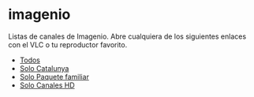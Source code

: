 # imagenio
Listas de canales de Imagenio. Abre cualquiera de los siguientes enlaces con el VLC o tu reproductor favorito.

* [Todos](https://gitcdn.xyz/repo/francescortiz/imagenio/master/listas/todos.m3u)
* [Solo Catalunya](https://gitcdn.xyz/repo/francescortiz/imagenio/master/listas/catalunya.m3u)
* [Solo Paquete familiar](https://gitcdn.xyz/repo/francescortiz/imagenio/master/listas/paquete%20familiar.m3u)
* [Solo Canales HD](https://gitcdn.xyz/repo/francescortiz/imagenio/master/listas/solo%20hd.m3u)
